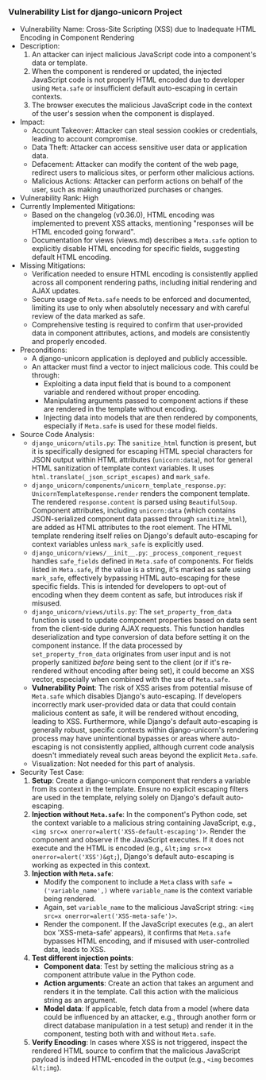 ### Vulnerability List for django-unicorn Project

* Vulnerability Name: Cross-Site Scripting (XSS) due to Inadequate HTML Encoding in Component Rendering
* Description:
    1. An attacker can inject malicious JavaScript code into a component's data or template.
    2. When the component is rendered or updated, the injected JavaScript code is not properly HTML encoded due to developer using `Meta.safe` or insufficient default auto-escaping in certain contexts.
    3. The browser executes the malicious JavaScript code in the context of the user's session when the component is displayed.
* Impact:
    - Account Takeover: Attacker can steal session cookies or credentials, leading to account compromise.
    - Data Theft: Attacker can access sensitive user data or application data.
    - Defacement: Attacker can modify the content of the web page, redirect users to malicious sites, or perform other malicious actions.
    - Malicious Actions: Attacker can perform actions on behalf of the user, such as making unauthorized purchases or changes.
* Vulnerability Rank: High
* Currently Implemented Mitigations:
    - Based on the changelog (v0.36.0), HTML encoding was implemented to prevent XSS attacks, mentioning "responses will be HTML encoded going forward".
    - Documentation for views (views.md) describes a `Meta.safe` option to explicitly disable HTML encoding for specific fields, suggesting default HTML encoding.
* Missing Mitigations:
    - Verification needed to ensure HTML encoding is consistently applied across all component rendering paths, including initial rendering and AJAX updates.
    - Secure usage of `Meta.safe` needs to be enforced and documented, limiting its use to only when absolutely necessary and with careful review of the data marked as safe.
    - Comprehensive testing is required to confirm that user-provided data in component attributes, actions, and models are consistently and properly encoded.
* Preconditions:
    - A django-unicorn application is deployed and publicly accessible.
    - An attacker must find a vector to inject malicious code. This could be through:
        - Exploiting a data input field that is bound to a component variable and rendered without proper encoding.
        - Manipulating arguments passed to component actions if these are rendered in the template without encoding.
        - Injecting data into models that are then rendered by components, especially if `Meta.safe` is used for these model fields.
* Source Code Analysis:
    - `django_unicorn/utils.py`: The `sanitize_html` function is present, but it is specifically designed for escaping HTML special characters for JSON output within HTML attributes (`unicorn:data`), not for general HTML sanitization of template context variables. It uses `html.translate(_json_script_escapes)` and `mark_safe`.
    - `django_unicorn/components/unicorn_template_response.py`: `UnicornTemplateResponse.render` renders the component template. The rendered `response.content` is parsed using `BeautifulSoup`. Component attributes, including `unicorn:data` (which contains JSON-serialized component data passed through `sanitize_html`), are added as HTML attributes to the root element. The HTML template rendering itself relies on Django's default auto-escaping for context variables unless `mark_safe` is explicitly used.
    - `django_unicorn/views/__init__.py`: `_process_component_request` handles `safe_fields` defined in `Meta.safe` of components. For fields listed in `Meta.safe`, if the value is a string, it's marked as safe using `mark_safe`, effectively bypassing HTML auto-escaping for these specific fields. This is intended for developers to opt-out of encoding when they deem content as safe, but introduces risk if misused.
    - `django_unicorn/views/utils.py`: The `set_property_from_data` function is used to update component properties based on data sent from the client-side during AJAX requests. This function handles deserialization and type conversion of data before setting it on the component instance. If the data processed by `set_property_from_data` originates from user input and is not properly sanitized *before* being sent to the client (or if it's re-rendered without encoding after being set), it could become an XSS vector, especially when combined with the use of `Meta.safe`.
    - **Vulnerability Point**: The risk of XSS arises from potential misuse of `Meta.safe` which disables Django's auto-escaping. If developers incorrectly mark user-provided data or data that could contain malicious content as safe, it will be rendered without encoding, leading to XSS. Furthermore, while Django's default auto-escaping is generally robust, specific contexts within django-unicorn's rendering process may have unintentional bypasses or areas where auto-escaping is not consistently applied, although current code analysis doesn't immediately reveal such areas beyond the explicit `Meta.safe`.
    - Visualization: Not needed for this part of analysis.
* Security Test Case:
    1. **Setup**: Create a django-unicorn component that renders a variable from its context in the template. Ensure no explicit escaping filters are used in the template, relying solely on Django's default auto-escaping.
    2. **Injection without `Meta.safe`**: In the component's Python code, set the context variable to a malicious string containing JavaScript, e.g., `<img src=x onerror=alert('XSS-default-escaping')>`. Render the component and observe if the JavaScript executes. If it does not execute and the HTML is encoded (e.g., `&lt;img src=x onerror=alert('XSS')&gt;`), Django's default auto-escaping is working as expected in this context.
    3. **Injection with `Meta.safe`**:
        - Modify the component to include a `Meta` class with `safe = ('variable_name',)` where `variable_name` is the context variable being rendered.
        - Again, set `variable_name` to the malicious JavaScript string: `<img src=x onerror=alert('XSS-meta-safe')>`.
        - Render the component. If the JavaScript executes (e.g., an alert box 'XSS-meta-safe' appears), it confirms that `Meta.safe` bypasses HTML encoding, and if misused with user-controlled data, leads to XSS.
    4. **Test different injection points**:
        - **Component data**: Test by setting the malicious string as a component attribute value in the Python code.
        - **Action arguments**: Create an action that takes an argument and renders it in the template. Call this action with the malicious string as an argument.
        - **Model data**: If applicable, fetch data from a model (where data could be influenced by an attacker, e.g., through another form or direct database manipulation in a test setup) and render it in the component, testing both with and without `Meta.safe`.
    5. **Verify Encoding**: In cases where XSS is not triggered, inspect the rendered HTML source to confirm that the malicious JavaScript payload is indeed HTML-encoded in the output (e.g., `<img` becomes `&lt;img`).
